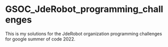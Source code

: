 # GSOC_JdeRobot_programming_challenges

This is my solutions for the JdeRobot organization programming challenges for google summer of code 2022.
